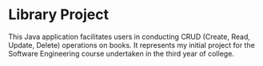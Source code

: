 # Library Project

This Java application facilitates users in conducting CRUD (Create, Read, Update, Delete) operations on books. It represents my initial project for the Software Engineering course undertaken in the third year of college.
